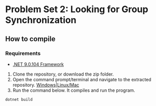 # Problem Set 2: Looking for Group Synchronization
## How to compile
### Requirements
* [.NET 9.0.104 Framework](https://dotnet.microsoft.com/en-us/download/dotnet/9.0#sdk-9.0.104-9.0.3)
1. Clone the repository, or download the zip folder.
2. Open the command prompt/terminal and navigate to the extracted repository. [Windows](https://www.geeksforgeeks.org/change-directories-in-command-prompt/)|[Linux/Mac](https://terminalcheatsheet.com/guides/navigate-terminal)
3. Run the command below. It compiles and run the program.
```
dotnet build
```
